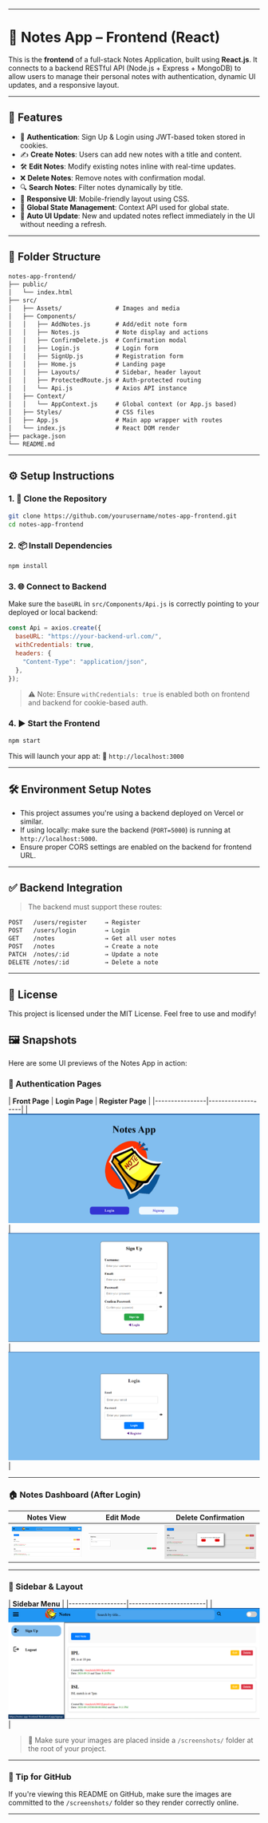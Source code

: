 
---

# 📝 Notes App – Frontend (React)

This is the **frontend** of a full-stack Notes Application, built using **React.js**. It connects to a backend RESTful API (Node.js + Express + MongoDB) to allow users to manage their personal notes with authentication, dynamic UI updates, and a responsive layout.

---

## 🚀 Features

* 🔐 **Authentication**: Sign Up & Login using JWT-based token stored in cookies.
* ✍️ **Create Notes**: Users can add new notes with a title and content.
* 🛠️ **Edit Notes**: Modify existing notes inline with real-time updates.
* ❌ **Delete Notes**: Remove notes with confirmation modal.
* 🔍 **Search Notes**: Filter notes dynamically by title.
* 🎨 **Responsive UI**: Mobile-friendly layout using CSS.
* 🧠 **Global State Management**: Context API used for global state.
* 🔄 **Auto UI Update**: New and updated notes reflect immediately in the UI without needing a refresh.

---

## 🧾 Folder Structure

```
notes-app-frontend/
├── public/
│   └── index.html
├── src/
│   ├── Assets/               # Images and media
│   ├── Components/
│   │   ├── AddNotes.js       # Add/edit note form
│   │   ├── Notes.js          # Note display and actions
│   │   ├── ConfirmDelete.js  # Confirmation modal
│   │   ├── Login.js          # Login form
│   │   ├── SignUp.js         # Registration form
│   │   ├── Home.js           # Landing page
│   │   ├── Layouts/          # Sidebar, header layout
│   │   ├── ProtectedRoute.js # Auth-protected routing
│   │   └── Api.js            # Axios API instance
│   ├── Context/
│   │   └── AppContext.js     # Global context (or App.js based)
│   ├── Styles/               # CSS files
│   ├── App.js                # Main app wrapper with routes
│   └── index.js              # React DOM render
├── package.json
└── README.md
```

---

## ⚙️ Setup Instructions

### 1. 🔄 Clone the Repository

```bash
git clone https://github.com/yourusername/notes-app-frontend.git
cd notes-app-frontend
```

### 2. 📦 Install Dependencies

```bash
npm install
```

### 3. 🌐 Connect to Backend

Make sure the `baseURL` in `src/Components/Api.js` is correctly pointing to your deployed or local backend:

```js
const Api = axios.create({
  baseURL: "https://your-backend-url.com/",
  withCredentials: true,
  headers: {
    "Content-Type": "application/json",
  },
});
```

> ⚠️ Note: Ensure `withCredentials: true` is enabled both on frontend and backend for cookie-based auth.

### 4. ▶️ Start the Frontend

```bash
npm start
```

This will launch your app at:
📍 `http://localhost:3000`

---

## 🛠️ Environment Setup Notes

* This project assumes you're using a backend deployed on Vercel or similar.
* If using locally: make sure the backend (`PORT=5000`) is running at `http://localhost:5000`.
* Ensure proper CORS settings are enabled on the backend for frontend URL.

---

## ✅ Backend Integration

> The backend must support these routes:

```
POST   /users/register     → Register
POST   /users/login        → Login
GET    /notes              → Get all user notes
POST   /notes              → Create a note
PATCH  /notes/:id          → Update a note
DELETE /notes/:id          → Delete a note
```

---

## 📄 License

This project is licensed under the MIT License.
Feel free to use and modify!

## 🖼️ Snapshots

Here are some UI previews of the Notes App in action:

### 🔐 Authentication Pages

| **Front Page** | **Login Page** | **Register Page** |
|----------------|-------------------|
| ![Front Page](./src/Screenshots/Front_Page.png) | ![Register](./src/Screenshots/Register.png) | ![Login](./src/Screenshots/Login.png) |

---

### 🏠 Notes Dashboard (After Login)

| **Notes View** | **Edit Mode** | **Delete Confirmation** |
|----------------|---------------|--------------------------|
| ![Notes View](./src/Screenshots/Notes_Home.png) | ![Edit](./src/Screenshots/Update.png) | ![Delete](./src/Screenshots/Delete.png) |

---

### 🧠 Sidebar & Layout

| **Sidebar Menu** |
|------------------|------------------------|
| ![Sidebar](./src/Screenshots/Sidebar.png) |

> 📁 Make sure your images are placed inside a `/screenshots/` folder at the root of your project.

---

### 📝 Tip for GitHub

If you're viewing this README on GitHub, make sure the images are committed to the `/screenshots/` folder so they render correctly online.

---